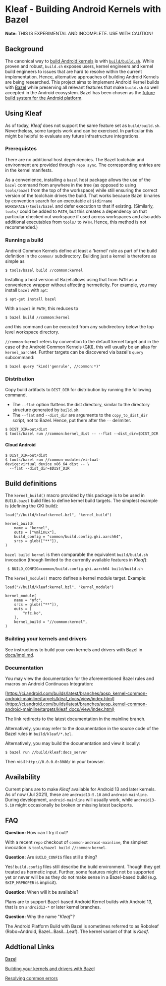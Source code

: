 # Kleaf - Building Android Kernels with Bazel

**Note:** THIS IS EXPERIMENTAL AND INCOMPLETE. USE WITH CAUTION!

## Background

The canonical way to
[build Android kernels](https://source.android.com/setup/build/building-kernels)
is with
[`build/build.sh`](https://android.googlesource.com/kernel/build/+/refs/heads/master/build.sh).
While proven and robust, `build.sh` exposes users, kernel engineers and kernel
build engineers to issues that are hard to resolve within the current
implementation. Hence, alternative approaches of building Android Kernels are
being researched. This project aims to implement Android Kernel builds with
[Bazel](https://bazel.build/) while preserving all relevant features that make
`build.sh` so well accepted in the Android ecosystem. Bazel has been chosen as
the
[future build system for the Android platform](https://opensource.googleblog.com/2020/11/welcome-android-open-source-project.html).

## Using Kleaf

As of today, *Kleaf* does not support the same feature set as `build/build.sh`.
Nevertheless, some targets work and can be exercised. In particular this might
be helpful to evaluate any future infrastructure integrations.

### Prerequistes

There are no additional host dependencies. The Bazel toolchain and environment
are provided through `repo sync`. The corresponding entries are in the kernel
manifests.

As a convenience, installing a `bazel` host package allows the use of the
`bazel` command from anywhere in the tree (as opposed to using `tools/bazel`
from the top of the workspace) while still ensuring the correct version of the
toolchain drives the build. That works because Bazel binaries by convention
search for an executable at `$(dirname WORKSPACE)/tools/bazel` and defer
execution to that if existing. (Similarly, `tools/` could be added to `PATH`,
but this creates a dependency on that particular checked out workspace if used
across workspaces and also adds additional executables from `tools/` to `PATH`.
Hence, this method is not recommended.)

### Running a build

Android Common Kernels define at least a 'kernel' rule as part of the build
definition in the `common/` subdirectory. Building just a kernel is therefore as
simple as

```shell
$ tools/bazel build //common:kernel
```

Installing a host version of Bazel allows using that from `PATH` as a
convenience wrapper without affecting hermeticity. For example, you may install
`bazel` with `apt`:

```shell
$ apt-get install bazel
```

With a `bazel` in `PATH`, this reduces to

```shell
$ bazel build //common:kernel
```

and this command can be executed from any subdirectory below the top level
workspace directory.

`//common:kernel` refers by convention to the default kernel target and in the
case of the Android Common Kernels
([GKI](https://preview.source.android.com/devices/architecture/kernel/generic-kernel-image)),
this will usually be an alias for `kernel_aarch64`. Further targets can be
discovered via bazel's `query` subcommand:

```shell
$ bazel query "kind('genrule', //common:*)"
```

### Distribution

Copy build artifacts to `DIST_DIR` for distribution by running the following
command.
* The `--flat` option flattens the dist directory, similar to the directory
  structure generated by `build.sh`.
* The `--flat` and `--dist_dir` are arguments to the `copy_to_dist_dir` script,
  not to Bazel. Hence, put them after the `--` delimiter.

```shell
$ DIST_DIR=out/dist
$ tools/bazel run //common:kernel_dist -- --flat --dist_dir=$DIST_DIR
```

#### Cloud Android

```shell
$ DIST_DIR=out/dist
$ tools/bazel run //common-modules/virtual-device:virtual_device_x86_64_dist -- \
  --flat --dist_dir=$DIST_DIR
```

## Build definitions

The `kernel_build()` macro provided by this package is to be used in
`BUILD.bazel` build files to define kernel build targets. The simplest example
is (defining the GKI build):

```
load("//build/kleaf:kernel.bzl", "kernel_build")

kernel_build(
    name = "kernel",
    outs = ["vmlinux"],
    build_config = "common/build.config.gki.aarch64",
    srcs = glob(["**"]),
)
```

`bazel build kernel` is then comparable the equivalent `build/build.sh`
invocation (though limited to the currently available features in *Kleaf*):

```
 $ BUILD_CONFIG=common/build.config.gki.aarch64 build/build.sh
```

The `kernel_module()` macro defines a kernel module target. Example:

```
load("//build/kleaf:kernel.bzl", "kernel_module")

kernel_module(
    name = "nfc",
    srcs = glob(["**"]),
    outs = [
        "nfc.ko",
    ],
    kernel_build = "//common:kernel",
)
```

### Building your kernels and drivers

See instructions to build your own kernels and drivers with Bazel in [docs/impl.md](docs/impl.md).

### Documentation

You may view the documentation for the aforementioned Bazel rules and macros on
Android Continuous Integration:

[https://ci.android.com/builds/latest/branches/aosp_kernel-common-android-mainline/targets/kleaf_docs/view/index.html](https://ci.android.com/builds/latest/branches/aosp_kernel-common-android-mainline/targets/kleaf_docs/view/index.html)

The link redirects to the latest documentation in the mainline branch.

Alternatively, you may refer to the documentation in the source code of the
Bazel rules in `build/kleaf/*.bzl`.

Alternatively, you may build the documentation and view it locally:

```shell
$ bazel run //build/kleaf:docs_server
```

Then visit `http://0.0.0.0:8080/` in your browser.

## Availability

Current plans are to make *Kleaf* available for Android 13 and later kernels. As
of now (Jul 2021), these are `android13-5.10` and `android-mainline`. During
development, `android-mainline` will usually work, while `android13-5.10` might
occasionally be broken or missing latest backports.

## FAQ

**Question:** How can I try it out?

With a recent `repo` checkout of `common-android-mainline`, the simplest
invocation is `tools/bazel build //common:kernel`.

**Question:** Are `BUILD_CONFIG` files still a thing?

Yes! `build.config` files still describe the build environment. Though they get
treated as hermetic input. Further, some features might not be supported yet or
never will be as they do not make sense in a Bazel-based build (e.g.
`SKIP_MRPROPER` is implicit).

**Question:** When will it be available?

Plans are to support Bazel-based Android Kernel builds with Android 13, that is
on `android13-*` or later kernel branches.

**Question:** Why the name "*Kleaf*"?

The Android Platform Build with Bazel is sometimes referred to as Roboleaf
(Robo=Android, Bazel...Basil...Leaf). The kernel variant of that is *Kleaf*.

## Addtional Links

[Bazel](http://bazel.build)

[Building your kernels and drivers with Bazel](docs/impl.md)

[Resolving common errors](docs/errors.md)
